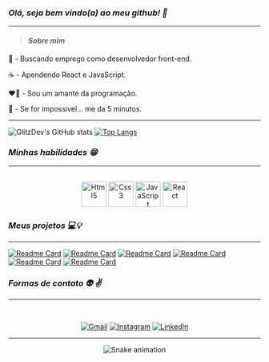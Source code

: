 ### _Olá, seja bem vindo(a) ao meu github! 👋_

---

>#### _Sobre mim_ 

🌱 - Buscando emprego como desenvolvedor front-end.

☕ - Apendendo React e JavaScript.

❤️‍🔥 - Sou um amante da programação.

💪 - Se for impossivel... me da 5 minutos.

---

  ![GlitzDev's GitHub stats](https://github-readme-stats.vercel.app/api?username=GlitzDev&show_icons=false&theme=dark) 
  [![Top Langs](https://github-readme-stats.vercel.app/api/top-langs/?username=GlitzDev&layout=compact&theme=dark)](https://github.com/GlitzDev)
  

### _Minhas habilidades 😁_

---

<div style="diplay: inline_block" align="center"><br>
  
  <img aling="center" height="50px" alt="Html5" src="https://cdn.jsdelivr.net/gh/devicons/devicon/icons/html5/html5-original.svg"/>
  <img aling="center" height="50px" alt="Css3" src="https://cdn.jsdelivr.net/gh/devicons/devicon/icons/css3/css3-original.svg"/>
  <img aling="center" height="50px" alt="JavaScript" src="https://cdn.jsdelivr.net/gh/devicons/devicon/icons/javascript/javascript-plain.svg"/>
  <img aling="center" height="50px" alt="React" src="https://cdn.jsdelivr.net/gh/devicons/devicon/icons/react/react-original-wordmark.svg"/>
  
</div>

### _Meus projetos 💻💡_

---

  [![Readme Card](https://github-readme-stats.vercel.app/api/pin/?username=glitzdev&repo=projeto-meu-site&theme=dark)](https://github.com/glitzdev/projeto-meusite)
  [![Readme Card](https://github-readme-stats.vercel.app/api/pin/?username=glitzdev&repo=projeto-landing-page&theme=dark)](https://github.com/glitzdev/projeto-landing-page)
  [![Readme Card](https://github-readme-stats.vercel.app/api/pin/?username=glitzdev&repo=projeto-qr-code&theme=dark)](https://github.com/glitzdev/projeto-qrcode)
  [![Readme Card](https://github-readme-stats.vercel.app/api/pin/?username=glitzdev&repo=projeto-the-last-of-us&theme=dark)](https://github.com/glitzdev/projeto-the-last-of-us)
  [![Readme Card](https://github-readme-stats.vercel.app/api/pin/?username=glitzdev&repo=projeto-seus-resultados&theme=dark)](https://github.com/glitzdev/projeto-seus-resultados)
  [![Readme Card](https://github-readme-stats.vercel.app/api/pin/?username=glitzdev&repo=projeto-3colunas&theme=dark)](https://github.com/glitzdev/projeto-3colunas)

### _Formas de contato 👽 ✌️_

---

<div style="diplay: inline_block" align="center"><br>
  
  <a href="mailto:glitz.dev22@gmail.com"><img aling="center" alt="Gmail" src="https://img.shields.io/badge/Gmail-D14836?style=for-the-badge&logo=gmail&logoColor=white" target="_blank"/></a>
  <a href="https://www.instagram.com/gut_sdn/"  target="_blank"><img aling="center" alt="Instagram" src="https://img.shields.io/badge/Instagram-E4405F?style=for-the-badge&logo=instagram&logoColor=white" target="_blank"/></a>
  <a href="https://www.linkedin.com/in/gustavo-sousa-5279681b7/" target="_blank"><img aling="center" alt="LinkedIn" src="https://img.shields.io/badge/LinkedIn-0077B5?style=for-the-badge&logo=linkedin&logoColor=white" target="_blank"/></a>
  
---
  
  ![Snake animation](https://github.com/GlitzDev/glitzdev/blob/output/github-contribution-grid-snake.svg)

</div>
